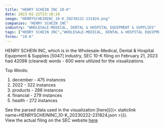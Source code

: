 ```yaml
---
title: "HENRY SCHEIN INC 10-K"
date: 2023-02-22T23:18:24
image: "HENRYSCHEININC_10-K_20230222-231824.png"
companies: "HENRY SCHEIN INC"
industry: "WHOLESALE-MEDICAL, DENTAL & HOSPITAL EQUIPMENT & SUPPLIES"
tags: ["HENRY SCHEIN INC","WHOLESALE-MEDICAL, DENTAL & HOSPITAL EQUIPMENT & SUPPLIES","02-21-2023","10-K"]
forms: "10-K"
---
```

HENRY SCHEIN INC, which is in the Wholesale-Medical, Dental & Hospital Equipment & Supplies [5047] industry, SEC 10-K filing on February 21, 2023 had 42098 (cleaned) words - 600 were utilized for the visualizations.

Top Words:
1. december - 475 instances
2. 2022 - 322 instances
3. products - 286 instances
4. financial - 279 instances
5. health - 272 instances


See the parsed data used in the visualization [here]({{< staticlink name=HENRYSCHEININC_10-K_20230222-231824.json >}}).  
View the actual filing on the SEC website [here](https://www.sec.gov/Archives/edgar/data/1000228/0001000228-23-000011.txt)
